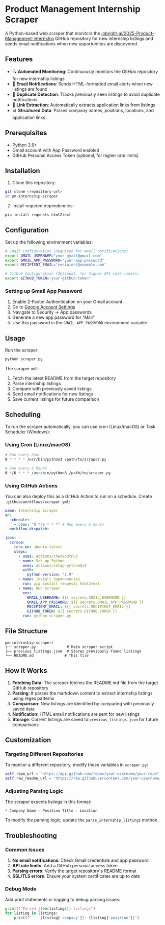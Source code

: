 # Product Management Internship Scraper

A Python-based web scraper that monitors the [jobright-ai/2025-Product-Management-Internship](https://github.com/jobright-ai/2025-Product-Management-Internship) GitHub repository for new internship listings and sends email notifications when new opportunities are discovered.

## Features

- 🔍 **Automated Monitoring**: Continuously monitors the GitHub repository for new internship listings
- 📧 **Email Notifications**: Sends HTML-formatted email alerts when new listings are found
- 🔄 **Duplicate Detection**: Tracks previously seen listings to avoid duplicate notifications
- 🔗 **Link Extraction**: Automatically extracts application links from listings
- 📊 **Structured Data**: Parses company names, positions, locations, and application links

## Prerequisites

- Python 3.6+
- Gmail account with App Password enabled
- GitHub Personal Access Token (optional, for higher rate limits)

## Installation

1. Clone this repository:

```bash
git clone <repository-url>
cd pm-internship-scraper
```

2. Install required dependencies:

```bash
pip install requests html2text
```

## Configuration

Set up the following environment variables:

```bash
# Gmail Configuration (Required for email notifications)
export GMAIL_USERNAME="your-gmail@gmail.com"
export GMAIL_APP_PASSWORD="your-app-password"
export RECIPIENT_EMAIL="recipient@example.com"

# GitHub Configuration (Optional, for higher API rate limits)
export GITHUB_TOKEN="your-github-token"
```

### Setting up Gmail App Password

1. Enable 2-Factor Authentication on your Gmail account
2. Go to [Google Account Settings](https://myaccount.google.com/)
3. Navigate to Security → App passwords
4. Generate a new app password for "Mail"
5. Use this password in the `GMAIL_APP_PASSWORD` environment variable

## Usage

Run the scraper:

```bash
python scraper.py
```

The scraper will:

1. Fetch the latest README from the target repository
2. Parse internship listings
3. Compare with previously saved listings
4. Send email notifications for new listings
5. Save current listings for future comparison

## Scheduling

To run the scraper automatically, you can use cron (Linux/macOS) or Task Scheduler (Windows):

### Using Cron (Linux/macOS)

```bash
# Run every hour
0 * * * * /usr/bin/python3 /path/to/scraper.py

# Run every 6 hours
0 */6 * * * /usr/bin/python3 /path/to/scraper.py
```

### Using GitHub Actions

You can also deploy this as a GitHub Action to run on a schedule. Create `.github/workflows/scraper.yml`:

```yaml
name: Internship Scraper
on:
  schedule:
    - cron: "0 */6 * * *" # Run every 6 hours
  workflow_dispatch:

jobs:
  scrape:
    runs-on: ubuntu-latest
    steps:
      - uses: actions/checkout@v3
      - name: Set up Python
        uses: actions/setup-python@v4
        with:
          python-version: "3.9"
      - name: Install dependencies
        run: pip install requests html2text
      - name: Run scraper
        env:
          GMAIL_USERNAME: ${{ secrets.GMAIL_USERNAME }}
          GMAIL_APP_PASSWORD: ${{ secrets.GMAIL_APP_PASSWORD }}
          RECIPIENT_EMAIL: ${{ secrets.RECIPIENT_EMAIL }}
          GITHUB_TOKEN: ${{ secrets.GITHUB_TOKEN }}
        run: python scraper.py
```

## File Structure

```
pm-internship-scraper/
├── scraper.py              # Main scraper script
├── previous_listings.json  # Stores previously found listings
└── README.md              # This file
```

## How It Works

1. **Fetching Data**: The scraper fetches the README.md file from the target GitHub repository
2. **Parsing**: It parses the markdown content to extract internship listings using regex patterns
3. **Comparison**: New listings are identified by comparing with previously saved data
4. **Notification**: HTML email notifications are sent for new listings
5. **Storage**: Current listings are saved to `previous_listings.json` for future comparisons

## Customization

### Targeting Different Repositories

To monitor a different repository, modify these variables in `scraper.py`:

```python
self.repo_url = "https://api.github.com/repos/your-username/your-repo"
self.raw_readme_url = "https://raw.githubusercontent.com/your-username/your-repo/master/README.md"
```

### Adjusting Parsing Logic

The scraper expects listings in this format:

```
* Company Name - Position Title - Location
```

To modify the parsing logic, update the `parse_internship_listings` method.

## Troubleshooting

### Common Issues

1. **No email notifications**: Check Gmail credentials and app password
2. **API rate limits**: Add a GitHub personal access token
3. **Parsing errors**: Verify the target repository's README format
4. **SSL/TLS errors**: Ensure your system certificates are up to date

### Debug Mode

Add print statements or logging to debug parsing issues:

```python
print(f"Parsed {len(listings)} listings")
for listing in listings:
    print(f"  - {listing['company']}: {listing['position']}")
```
